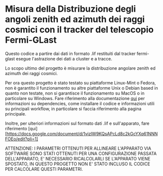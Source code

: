 # Misura della Distribuzione degli angoli zenith ed azimuth dei raggi cosmici con il tracker del telescopio Fermi-GLast
Questo codice a partire dai dati in formato .lif restituiti dal tracker fermi-glast esegue l'astrazione dei dati a cluster e a tracce.

Lo scopo ultimo del progetto è misurare la distribuzione angolare zenith ed azimuth dei raggi cosmici.

Per ora questo progetto è stato testato su piattaforme Linux-Mint o Fedora, non è garantito il funzionamento su altre piattaforme Unix o Debian based in quanto non testate, non si garantisce il funzionamento su MacOS o in particolare su Windows.
Fare riferimento alla documentazione [qui](https://lapo01.github.io/Glast-Tracker-CosmicRayDistribution/html/index.html) per informazioni su dependencies, come installare il codice e informazioni utili su principali workflow, in particolare si faccia riferimento alla pagina principale.


Inoltre, per ulteriori informazioni sul formato dati .lif e sull'apparato, fare riferimento [qui][https://docs.google.com/document/d/1vizlW9KQsAPcLd8c2kGcYXq61NNNFOEo/edit?pli=1]

ATTENZIONE: I PARAMETRI OTTENUTI PER ALLINEARE L'APPARATO VIA SOFTWARE SONO STATI OTTENUTI PER UNA CONFIGURAZIONE PASSATA DELL'APPARATO, E' NECESSARIO RICALCOLARLI SE L'APPARATO VIENE SPOSTATO, IN QUESTO PROGETTO NON E' STATO INCLUSO IL CODICE PER CALCOLARE QUESTI PARAMETRI.
